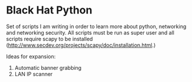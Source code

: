 # Black Hat Python
Set of scripts I am writing in order to learn more about python, networking and networking security.
All scripts must be run as super user and all scripts require scapy to be installed (http://www.secdev.org/projects/scapy/doc/installation.html.)

Ideas for expansion:
1. Automatic banner grabbing
2. LAN IP scanner

